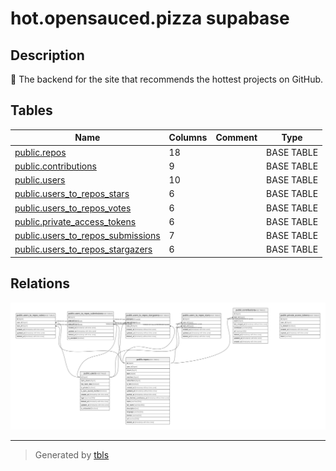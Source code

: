 # hot.opensauced.pizza supabase

## Description

🍕 The backend for the site that recommends the hottest projects on GitHub.

## Tables

| Name                                                                      | Columns | Comment | Type       |
| ------------------------------------------------------------------------- | ------- | ------- | ---------- |
| [public.repos](public.repos.md)                                           | 18      |         | BASE TABLE |
| [public.contributions](public.contributions.md)                           | 9       |         | BASE TABLE |
| [public.users](public.users.md)                                           | 10      |         | BASE TABLE |
| [public.users_to_repos_stars](public.users_to_repos_stars.md)             | 6       |         | BASE TABLE |
| [public.users_to_repos_votes](public.users_to_repos_votes.md)             | 6       |         | BASE TABLE |
| [public.private_access_tokens](public.private_access_tokens.md)           | 6       |         | BASE TABLE |
| [public.users_to_repos_submissions](public.users_to_repos_submissions.md) | 7       |         | BASE TABLE |
| [public.users_to_repos_stargazers](public.users_to_repos_stargazers.md)   | 6       |         | BASE TABLE |

## Relations

![er](schema.svg)

---

> Generated by [tbls](https://github.com/k1LoW/tbls)
